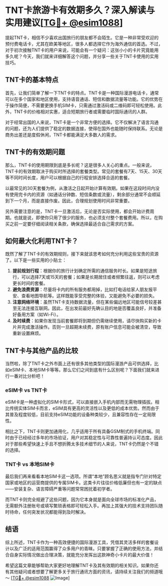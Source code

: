 # TNT卡旅游卡有效期多久？深入解读与实用建议[[TG💪+ @esim1088](https://t.me/s/esim1088)]

提起TNT卡，相信不少喜欢出国旅行的朋友都不会陌生。它是一种非常受欢迎的预付费电话卡，尤其在欧美等地区，很多人都选择它作为海外通信的首选。不过，对于初次接触TNT卡的用户来说，可能会有一个疑问：这张小小的卡片究竟能用多久呢？今天，我们就来详细解答这个问题，并分享一些关于TNT卡使用的实用技巧。

## TNT卡的基本特点

首先，让我们简单了解一下TNT卡的特点。TNT卡是一种国际漫游电话卡，通常可以在多个国家和地区使用，支持语音通话、短信和数据流量等功能。它的优势在于操作简便，不需要更换手机SIM卡，只需通过激活码或二维码即可轻松使用。此外，TNT卡的价格相对实惠，适合短期旅行者或需要临时国际通讯的人群。

对于经常出国的人来说，TNT卡是一个非常方便的选择。它不仅解决了语言沟通的问题，还为人们提供了稳定的数据连接，使得在国外也能随时保持联系。无论是商务出差还是度假休闲，TNT卡都能满足大多数人的需求。

## TNT卡的有效期问题

那么，TNT卡的使用期限到底是多长呢？这是很多人关心的重点。一般来说，TNT卡的有效期取决于购买时所选择的套餐类型。常见的套餐有7天、15天、30天等不同时间长度，用户可以根据自己的行程安排选择合适的套餐。

以最常见的30天套餐为例，从激活之日起开始计算有效期。如果在这段时间内没有使用完卡内的资源（如通话分钟数、短信条数或流量），剩余部分通常不会顺延到下一个月，而是直接作废。因此，合理规划使用时间非常重要。

另外需要注意的是，TNT卡一旦激活后，无论是否实际使用，都会开始计费周期。也就是说，即使你只用了很少的服务，也必须支付整个套餐费用。所以，在购买之前一定要仔细阅读相关条款，确保选择最适合自己需求的方案。

## 如何最大化利用TNT卡？

既然了解了TNT卡的有效期规则，接下来就该思考如何充分利用这些宝贵的资源了。以下是一些实用的小贴士：

1. **提前规划行程**：根据你的旅行计划确定所需的通信服务时长。如果是短途旅行，可以选择7天或15天的套餐；如果是长期居住或者频繁往返，则可以考虑更长时间的套餐。
2. **避免浪费资源**：尽量将卡内的所有服务都用掉，比如打电话给家人朋友报平安、查看地图导航等。这样既能享受完整的体验，又能避免不必要的损失。
3. **注意网络环境**：虽然TNT卡支持数据流量，但在某些偏远地区可能信号较差甚至无法连接互联网。因此，在出发前最好先确认目的地是否覆盖良好，并准备好备用方案（如Wi-Fi）。
4. **及时续费**：如果你发现当前套餐即将到期但仍需继续使用，请尽快购买新的卡片并完成激活操作。否则一旦超期未续费，原有账户信息可能会被清空，导致重新设置麻烦。

## TNT卡与其他产品的比较

当然啦，除了TNT卡之外市面上还有很多其他类型的国际漫游产品可供选择，比如eSIM卡、本地SIM卡等等。那么它们之间到底有什么区别呢？下面我们就来进行一番对比分析吧！

### eSIM卡 vs TNT卡

eSIM卡是一种虚拟化的SIM卡形式，可以直接嵌入手机内部而无需物理插拔。相比传统实体SIM卡而言，eSIM具有更高的灵活性以及更低的成本优势。然而由于其普及程度较低，目前支持eSIM功能的设备种类较少，且兼容性存在一定局限性。

相比之下，TNT卡则更加通用化，几乎适用于所有具备GSM制式的手机终端。同时由于已经经过多年的市场验证，用户对其稳定性与可靠性普遍持认可态度。因此对于那些希望快速上手且不想折腾太多技术细节的人来说，TNT卡仍然是个不错的选择。

### TNT卡 vs 本地SIM卡

最后我们再来看看本地SIM卡这一选项。所谓“本地”顾名思义就是指专门针对特定国家或地区的运营商提供的专属SIM卡。这类卡片往往价格低廉但也有一定的缺点——安装复杂、语言障碍严重等问题常常困扰着初学者。

而TNT卡则完全规避了这些问题，因为它本身就是面向全球市场的标准化产品，无需额外注册账号或填写繁琐表格即可轻松入手。再加上其强大的技术支持团队随时待命，任何突发状况都能得到及时解决。

## 结语

综上所述，TNT卡作为一种高效便捷的国际漫游工具，凭借其灵活多样的套餐设计以及广泛的适用范围赢得了众多用户的青睐。只要掌握了正确的使用方法，并结合自身实际情况做出合理决策，就能充分发挥出这款神奇小卡片的最大价值！

希望这篇文章能够帮助大家更好地理解TNT卡及其有效期的相关知识。如果你还有其他疑问或者想要了解更多关于旅行通讯方面的资讯，请持续关注我们的频道哦～ [[TG💪+ @esim1088](https://t.me/s/esim1088) ![Image](https://i.postimg.cc/4NQfJmqS/Snipaste-2025-05-13-00-14-12.png)]